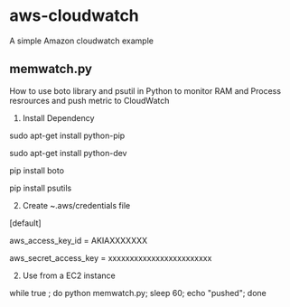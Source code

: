 aws-cloudwatch
===========

A simple Amazon cloudwatch example


memwatch.py
--------------------------------
How to use boto library and psutil in Python to monitor RAM and Process resrources and push metric to CloudWatch

1) Install Dependency

sudo apt-get install python-pip

sudo apt-get install python-dev

pip install boto

pip install psutils

2) Create ~.aws/credentials file

[default]

aws_access_key_id = AKIAXXXXXXX

aws_secret_access_key = xxxxxxxxxxxxxxxxxxxxxxxx

2) Use from a EC2 instance

while true ; do python memwatch.py; sleep 60; echo "pushed"; done

